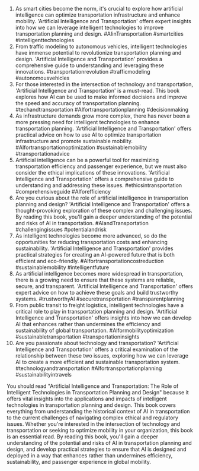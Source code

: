 1. As smart cities become the norm, it's crucial to explore how artificial intelligence can optimize transportation infrastructure and enhance mobility. 'Artificial Intelligence and Transportation' offers expert insights into how we can leverage intelligent technologies to improve transportation planning and design. #AIinTransportation #smartcities #intelligenttechnologies
2. From traffic modeling to autonomous vehicles, intelligent technologies have immense potential to revolutionize transportation planning and design. 'Artificial Intelligence and Transportation' provides a comprehensive guide to understanding and leveraging these innovations. #transportationrevolution #trafficmodeling #autonomousvehicles
3. For those interested in the intersection of technology and transportation, 'Artificial Intelligence and Transportation' is a must-read. This book explores how AI can be used to make informed decisions and improve the speed and accuracy of transportation planning. #techandtransportation #AIfortransportationplanning #decisionmaking
4. As infrastructure demands grow more complex, there has never been a more pressing need for intelligent technologies to enhance transportation planning. 'Artificial Intelligence and Transportation' offers practical advice on how to use AI to optimize transportation infrastructure and promote sustainable mobility. #AIfortransportationoptimization #sustainablemobility #transportationadvice
5. Artificial intelligence can be a powerful tool for maximizing transportation efficiency and passenger experience, but we must also consider the ethical implications of these innovations. 'Artificial Intelligence and Transportation' offers a comprehensive guide to understanding and addressing these issues. #ethicsintransportation #comprehensiveguide #AIforefficiency
6. Are you curious about the role of artificial intelligence in transportation planning and design? 'Artificial Intelligence and Transportation' offers a thought-provoking exploration of these complex and challenging issues. By reading this book, you'll gain a deeper understanding of the potential and risks of AI in transportation. #AIandTransportation #challengingissues #potentialandrisk
7. As intelligent technologies become more advanced, so do the opportunities for reducing transportation costs and enhancing sustainability. 'Artificial Intelligence and Transportation' provides practical strategies for creating an AI-powered future that is both efficient and eco-friendly. #AIfortransportationcostreduction #sustainablemobility #intelligentfuture
8. As artificial intelligence becomes more widespread in transportation, there is a growing need to ensure that these systems are reliable, secure, and transparent. 'Artificial Intelligence and Transportation' offers expert advice on how to achieve these goals and build trustworthy systems. #trustworthyAI #securetransportation #transparentplanning
9. From public transit to freight logistics, intelligent technologies have a critical role to play in transportation planning and design. 'Artificial Intelligence and Transportation' offers insights into how we can develop AI that enhances rather than undermines the efficiency and sustainability of global transportation. #AIformobilityoptimization #sustainabletransportation #transportationinsights
10. Are you passionate about technology and transportation? 'Artificial Intelligence and Transportation' offers a critical examination of the relationship between these two issues, exploring how we can leverage AI to create a more efficient and sustainable transportation system. #technologyandtransportation #AIfortransportationplanning #sustainabilityintravels

You should read "Artificial Intelligence and Transportation: The Role of Intelligent Technologies in Transportation Planning and Design" because it offers vital insights into the applications and impacts of intelligent technologies in transportation planning and design. This book covers everything from understanding the historical context of AI in transportation to the current challenges of navigating complex ethical and regulatory issues. Whether you're interested in the intersection of technology and transportation or seeking to optimize mobility in your organization, this book is an essential read. By reading this book, you'll gain a deeper understanding of the potential and risks of AI in transportation planning and design, and develop practical strategies to ensure that AI is designed and deployed in a way that enhances rather than undermines efficiency, sustainability, and passenger experience in global mobility.
